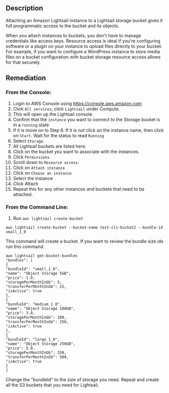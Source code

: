 ## Description

Attaching an Amazon Lightsail instance to a Lightsail storage bucket gives it full programmatic access to the bucket and its objects.

When you attach instances to buckets, you don't have to manage credentials like access keys. Resource access is ideal if you're configuring software or a plugin on your instance to upload files directly to your bucket. For example, if you want to configure a WordPress instance to store media files on a bucket configuration with bucket storage resource access allows for that securely.

## Remediation

### From the Console:

1. Login to AWS Console using https://console.aws.amazon.com
2. Click `All services`, click `Lightsail` under Compute.
3. This will open up the Lightsail console.
4. Confirm that the `instance` you want to connect to the Storage bucket is in a `running` state
5. If it is move on to Step 6. If it is not click on the instance name, then click on `Start`. Wait for the status to read `Running`
6. Select `Storage`.
7. All Lightsail buckets are listed here.
8. Click on the bucket you want to associate with the instances.
9. Click `Permissions`.
10. Scroll down to `Resource access`.
11. Click on `Attach instance`
12. Click on `Choose an instance`
13. Select the instance
14. Click Attach
15. Repeat this for any other instances and buckets that need to be attached.

### From the Command Line:

1. Run `aws lightsail create-bucket`

```
aws lightsail create-bucket --bucket-name test-cli-bucket2 --bundle-id small_1_0
```

This command will create a bucket. If you want to review the bundle size ids run this command.

```
aws lightsail get-bucket-bundles
"bundles": [
{
"bundleId": "small_1_0",
"name": "Object Storage 5GB",
"price": 1.0,
"storagePerMonthInGb": 5,
"transferPerMonthInGb": 25,
"isActive": true
},
{
"bundleId": "medium_1_0",
"name": "Object Storage 100GB",
"price": 3.0,
"storagePerMonthInGb": 100,
"transferPerMonthInGb": 250,
"isActive": true
},
{
"bundleId": "large_1_0",
"name": "Object Storage 250GB",
"price": 5.0,
"storagePerMonthInGb": 250,
"transferPerMonthInGb": 500,
"isActive": true
}
]
```

Change the "bundleId" to the size of storage you need.
Repeat and create all the S3 buckets that you need for Lightsail.
